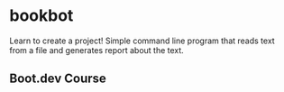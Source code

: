 # bookbot

Learn to create a project!
Simple command line program that reads text from a file and generates report about the text.

## Boot.dev Course
